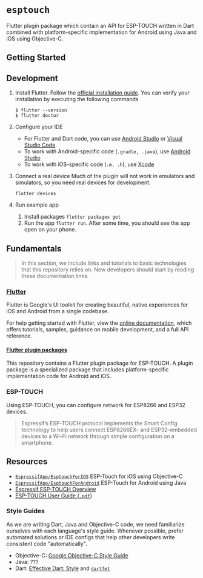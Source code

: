# `esptouch`

Flutter plugin package which contain an API for ESP-TOUCH written in Dart combined with platform-specific implementation for Android using Java and iOS using Objective-C.

## Getting Started

## Development

1. Install Flutter.
    Follow the [official installation guide](https://flutter.dev/docs/get-started/install). You can verify your installation by executing the following commands
    ```
    $ flutter --version
    $ flutter doctor
    ```
2. Configure your IDE
   * For Flutter and Dart code, you can use [Android Studio](https://flutter.dev/docs/development/tools/android-studio) or [Visual Studio Code](https://flutter.dev/docs/development/tools/vs-code).
   * To work with Android-specific code (`.gradle, .java`), use [Android Studio](https://flutter.dev/docs/development/tools/android-studio)
   * To work with iOS-specific code (`.m, .h`), use [Xcode](https://developer.apple.com/xcode/)
3. Connect a real device
   Much of the plugin will not work in emulators and simulators, so you need real devices for development.
   ```
   flutter devices
   ```
4. Run example app

    1. Install packages `flutter packages get`
    2. Run the app `flutter run`. After some time, you should see the app open on your phone.

    

## Fundamentals

> In this section, we include links and tutorials to basic technologies that this repository relies on. New developers should start by reading these documentation links.

### [Flutter](https://flutter.io/)

Flutter is Google's UI toolkit for creating beautiful, native experiences for iOS and Android from a single codebase.

For help getting started with Flutter, view the [online documentation](https://flutter.io/docs), which offers tutorials, samples, guidance on mobile development, and a full API reference.

#### [Flutter plugin packages](https://flutter.io/developing-packages/)

This repository contains a Flutter plugin package for ESP-TOUCH. A plugin package is a specialized package that includes platform-specific implementation code for Android and iOS.


### ESP-TOUCH

Using ESP-TOUCH, you can configure network for ESP8266 and ESP32 devices.

> Espressif’s ESP-TOUCH protocol implements the Smart Config technology to help users connect ESP8266EX- and ESP32-embedded devices to a Wi-Fi network through simple configuration on a smartphone.

## Resources

* [`EspressifApp/EsptouchForIOS`](https://github.com/EspressifApp/EsptouchForIOS) ESP-Touch for iOS using Objective-C
* [`EspressifApp/EsptouchForAndroid`](https://github.com/EspressifApp/EsptouchForAndroid) ESP-Touch for Android using Java
* [Espressif ESP-TOUCH Overview](https://www.espressif.com/en/products/software/esp-touch/overview)
* [ESP-TOUCH User Guide (`.pdf`)](https://www.espressif.com/sites/default/files/documentation/esp-touch_user_guide_en.pdf)

### Style Guides

As we are writing Dart, Java and Objective-C code, we need familiarize ourselves with each language's style guide. Whenever possible, prefer automated solutions or IDE configs that help other developers write consistent code "automatically".

* Objective-C: [Google Objective-C Style Guide](http://google.github.io/styleguide/objcguide.html)
* Java: ???
* Dart: [Effective Dart: Style](https://www.dartlang.org/guides/language/effective-dart/style) and [`dartfmt`](https://github.com/dart-lang/dart_style)
